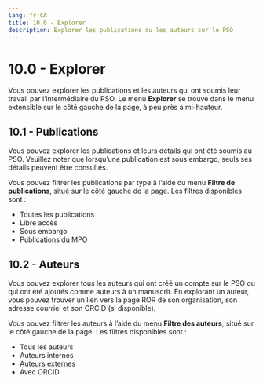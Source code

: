 ```yaml
---
lang: fr-CA
title: 10.0 - Explorer
description: Explorer les publications ou les auteurs sur le PSO
---
```


# 10.0 - Explorer

Vous pouvez explorer les publications et les auteurs qui ont soumis leur travail par l’intermédiaire du PSO. Le menu **Explorer** se trouve dans le menu extensible sur le côté gauche de la page, à peu près à mi-hauteur.


## 10.1 - Publications

Vous pouvez explorer les publications et leurs détails qui ont été soumis au PSO. Veuillez noter que lorsqu’une publication est sous embargo, seuls ses détails peuvent être consultés.

Vous pouvez filtrer les publications par type à l’aide du menu **Filtre de publications**, situé sur le côté gauche de la page. Les filtres disponibles sont :
- Toutes les publications
- Libre accès
- Sous embargo
- Publications du MPO

## 10.2 - Auteurs

Vous pouvez explorer tous les auteurs qui ont créé un compte sur le PSO ou qui ont été ajoutés comme auteurs à un manuscrit. En explorant un auteur, vous pouvez trouver un lien vers la page ROR de son organisation, son adresse courriel et son ORCID (si disponible).

Vous pouvez filtrer les auteurs à l’aide du menu **Filtre des auteurs**, situé sur le côté gauche de la page. Les filtres disponibles sont :
- Tous les auteurs
- Auteurs internes
- Auteurs externes
- Avec ORCID